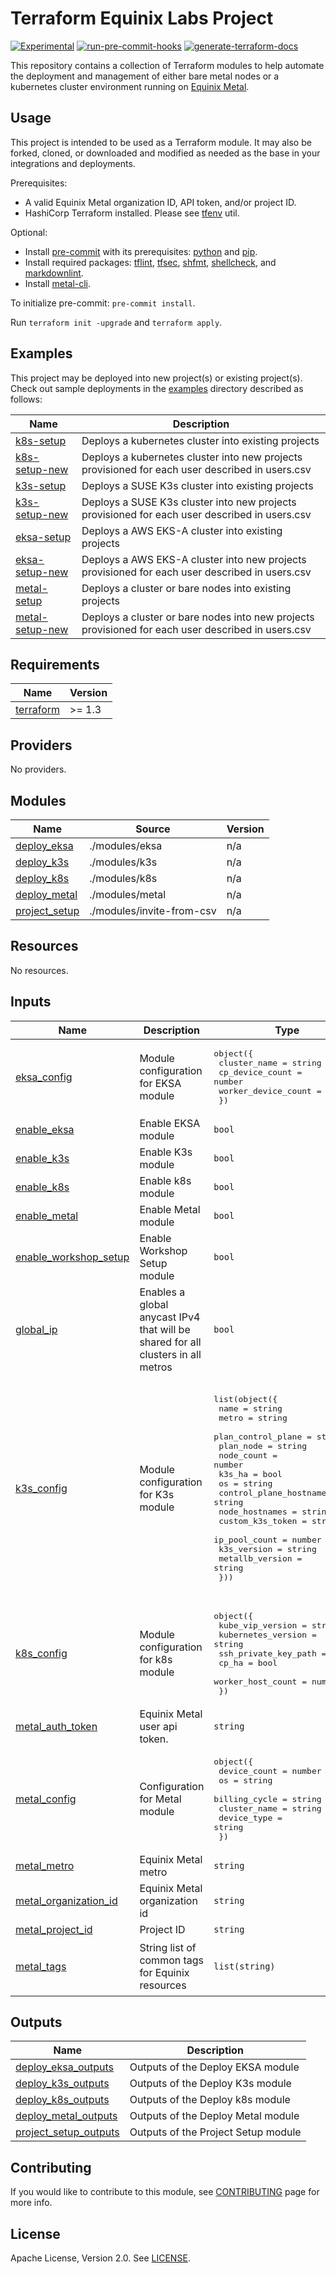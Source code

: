# Terraform Equinix Labs Project

[![Experimental](https://img.shields.io/badge/Stability-Experimental-red.svg)](https://github.com/equinix-labs/standards#about-uniform-standards)
[![run-pre-commit-hooks](https://github.com/equinix-labs/terraform-equinix-labs/actions/workflows/pre-commit.yaml/badge.svg)](https://github.com/equinix-labs/terraform-equinix-labs/actions/workflows/pre-commit.yaml)
[![generate-terraform-docs](https://github.com/equinix-labs/terraform-equinix-labs/actions/workflows/documentation.yaml/badge.svg)](https://github.com/equinix-labs/terraform-equinix-labs/actions/workflows/documentation.yaml)

This repository contains a collection of Terraform modules to help automate the deployment and management of either bare metal nodes or a kubernetes cluster environment running on [Equinix Metal](https://deploy.equinix.com/).

## Usage

This project is intended to be used as a Terraform module. It may also be forked, cloned, or downloaded and modified as needed as the base in your integrations and deployments.

Prerequisites:

* A valid Equinix Metal organization ID, API token, and/or project ID.
* HashiCorp Terraform installed. Please see [tfenv](https://github.com/tfutils/tfenv) util.

Optional:

* Install [pre-commit](https://pre-commit.com/#install) with its prerequisites: [python](https://docs.python.org/3/using/unix.html#getting-and-installing-the-latest-version-of-python) and [pip](https://pip.pypa.io/en/stable/installation/).
* Install required packages: [tflint](https://github.com/terraform-linters/tflint), [tfsec](https://aquasecurity.github.io/tfsec/v1.0.11/getting-started/installation/), [shfmt](https://github.com/mvdan/sh), [shellcheck](https://github.com/koalaman/shellcheck), and [markdownlint](https://github.com/markdownlint/markdownlint).
* Install [metal-cli](https://github.com/equinix/metal-cli/#installation).

To initialize pre-commit: `pre-commit install`.

Run `terraform init -upgrade` and `terraform apply`.

## Examples

This project may be deployed into new project(s) or existing project(s). Check out sample deployments in the [examples](./examples/) directory described as follows:

| Name | Description |
|------|---------|
| [k8s-setup](./examples/k8s-setup/) | Deploys a kubernetes cluster into existing projects  |
| [k8s-setup-new](./examples/k8s-setup-new/) | Deploys a kubernetes cluster into new projects provisioned for each user described in users.csv  |
| [k3s-setup](./examples/k3s-setup/) | Deploys a SUSE K3s cluster into existing projects  |
| [k3s-setup-new](./examples/k3s-setup-new/) | Deploys a SUSE K3s cluster into new projects provisioned for each user described in users.csv  |
| [eksa-setup](./examples/eksa-setup/) | Deploys a AWS EKS-A cluster into existing projects  |
| [eksa-setup-new](./examples/eksa-setup-new/) | Deploys a AWS EKS-A cluster into new projects provisioned for each user described in users.csv  |
| [metal-setup](./examples/metal-setup/) | Deploys a cluster or bare nodes into existing projects  |
| [metal-setup-new](./examples/metal-setup-new/) | Deploys a cluster or bare nodes into new projects provisioned for each user described in users.csv  |

<!-- BEGIN_TF_DOCS -->
## Requirements

| Name | Version |
|------|---------|
| <a name="requirement_terraform"></a> [terraform](#requirement\_terraform) | >= 1.3 |

## Providers

No providers.

## Modules

| Name | Source | Version |
|------|--------|---------|
| <a name="module_deploy_eksa"></a> [deploy\_eksa](#module\_deploy\_eksa) | ./modules/eksa | n/a |
| <a name="module_deploy_k3s"></a> [deploy\_k3s](#module\_deploy\_k3s) | ./modules/k3s | n/a |
| <a name="module_deploy_k8s"></a> [deploy\_k8s](#module\_deploy\_k8s) | ./modules/k8s | n/a |
| <a name="module_deploy_metal"></a> [deploy\_metal](#module\_deploy\_metal) | ./modules/metal | n/a |
| <a name="module_project_setup"></a> [project\_setup](#module\_project\_setup) | ./modules/invite-from-csv | n/a |

## Resources

No resources.

## Inputs

| Name | Description | Type | Default | Required |
|------|-------------|------|---------|:--------:|
| <a name="input_eksa_config"></a> [eksa\_config](#input\_eksa\_config) | Module configuration for EKSA module | <pre>object({<br>    cluster_name        = string<br>    cp_device_count     = number<br>    worker_device_count = number<br>  })</pre> | <pre>{<br>  "cluster_name": "equinix-labs-cluster",<br>  "cp_device_count": 3,<br>  "worker_device_count": 3<br>}</pre> | no |
| <a name="input_enable_eksa"></a> [enable\_eksa](#input\_enable\_eksa) | Enable EKSA module | `bool` | `false` | no |
| <a name="input_enable_k3s"></a> [enable\_k3s](#input\_enable\_k3s) | Enable K3s module | `bool` | `false` | no |
| <a name="input_enable_k8s"></a> [enable\_k8s](#input\_enable\_k8s) | Enable k8s module | `bool` | `false` | no |
| <a name="input_enable_metal"></a> [enable\_metal](#input\_enable\_metal) | Enable Metal module | `bool` | `false` | no |
| <a name="input_enable_workshop_setup"></a> [enable\_workshop\_setup](#input\_enable\_workshop\_setup) | Enable Workshop Setup module | `bool` | `false` | no |
| <a name="input_global_ip"></a> [global\_ip](#input\_global\_ip) | Enables a global anycast IPv4 that will be shared for all clusters in all metros | `bool` | `false` | no |
| <a name="input_k3s_config"></a> [k3s\_config](#input\_k3s\_config) | Module configuration for K3s module | <pre>list(object({<br>    name                    = string<br>    metro                   = string<br>    plan_control_plane      = string<br>    plan_node               = string<br>    node_count              = number<br>    k3s_ha                  = bool<br>    os                      = string<br>    control_plane_hostnames = string<br>    node_hostnames          = string<br>    custom_k3s_token        = string<br>    ip_pool_count           = number<br>    k3s_version             = string<br>    metallb_version         = string<br>  }))</pre> | <pre>[<br>  {<br>    "control_plane_hostnames": "k3s-cp",<br>    "custom_k3s_token": "",<br>    "ip_pool_count": 1,<br>    "k3s_ha": true,<br>    "k3s_version": "",<br>    "metallb_version": "",<br>    "metro": "SV",<br>    "name": "k3s-cluster",<br>    "node_count": 3,<br>    "node_hostnames": "k3s-node",<br>    "os": "debian_11",<br>    "plan_control_plane": "c3.small.x86",<br>    "plan_node": "c3.small.x86"<br>  }<br>]</pre> | no |
| <a name="input_k8s_config"></a> [k8s\_config](#input\_k8s\_config) | Module configuration for k8s module | <pre>object({<br>    kube_vip_version     = string<br>    kubernetes_version   = string<br>    ssh_private_key_path = string<br>    cp_ha                = bool<br>    worker_host_count    = number<br>  })</pre> | <pre>{<br>  "cp_ha": true,<br>  "kube_vip_version": "v0.6.2",<br>  "kubernetes_version": "v1.27.5",<br>  "ssh_private_key_path": "",<br>  "worker_host_count": 1<br>}</pre> | no |
| <a name="input_metal_auth_token"></a> [metal\_auth\_token](#input\_metal\_auth\_token) | Equinix Metal user api token. | `string` | n/a | yes |
| <a name="input_metal_config"></a> [metal\_config](#input\_metal\_config) | Configuration for Metal module | <pre>object({<br>    device_count  = number<br>    os            = string<br>    billing_cycle = string<br>    cluster_name  = string<br>    device_type   = string<br>  })</pre> | <pre>{<br>  "billing_cycle": "hourly",<br>  "cluster_name": "metal-cluster",<br>  "device_count": 3,<br>  "device_type": "m3.small.x86",<br>  "os": "ubuntu_20_04"<br>}</pre> | no |
| <a name="input_metal_metro"></a> [metal\_metro](#input\_metal\_metro) | Equinix Metal metro | `string` | `"sv"` | no |
| <a name="input_metal_organization_id"></a> [metal\_organization\_id](#input\_metal\_organization\_id) | Equinix Metal organization id | `string` | n/a | yes |
| <a name="input_metal_project_id"></a> [metal\_project\_id](#input\_metal\_project\_id) | Project ID | `string` | `""` | no |
| <a name="input_metal_tags"></a> [metal\_tags](#input\_metal\_tags) | String list of common tags for Equinix resources | `list(string)` | <pre>[<br>  "terraform",<br>  "equinix-labs"<br>]</pre> | no |

## Outputs

| Name | Description |
|------|-------------|
| <a name="output_deploy_eksa_outputs"></a> [deploy\_eksa\_outputs](#output\_deploy\_eksa\_outputs) | Outputs of the Deploy EKSA module |
| <a name="output_deploy_k3s_outputs"></a> [deploy\_k3s\_outputs](#output\_deploy\_k3s\_outputs) | Outputs of the Deploy K3s module |
| <a name="output_deploy_k8s_outputs"></a> [deploy\_k8s\_outputs](#output\_deploy\_k8s\_outputs) | Outputs of the Deploy k8s module |
| <a name="output_deploy_metal_outputs"></a> [deploy\_metal\_outputs](#output\_deploy\_metal\_outputs) | Outputs of the Deploy Metal module |
| <a name="output_project_setup_outputs"></a> [project\_setup\_outputs](#output\_project\_setup\_outputs) | Outputs of the Project Setup module |
<!-- END_TF_DOCS -->
## Contributing

If you would like to contribute to this module, see [CONTRIBUTING](CONTRIBUTING.md) page for more info.

## License

Apache License, Version 2.0. See [LICENSE](LICENSE).
